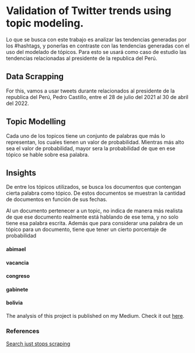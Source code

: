 # Validation of Twitter trends using topic modeling.

Lo que se busca con este trabajo es analizar las tendencias generadas por los #hashtags, y ponerlas en contraste con las tendencias generadas con el uso del modelado de tópicos. Para esto se usará como caso de estudio las tendencias relacionadas al presidente de la republica del Perú.

## Data Scrapping

For this, vamos a usar tweets durante relacionados al presidente de la republica del Perú, Pedro Castillo, entre el 28 de julio del 2021 al 30 de abril del 2022.

## Topic Modelling

Cada uno de los topicos tiene un conjunto de palabras que más lo representan, los cuales tienen un valor de probabilidad. Mientras más alto sea el valor de probabilidad, mayor sera la probabilidad de que en ese tópico se hable sobre esa palabra.

## Insights

De entre los tópicos utilizados, se busca los documentos que contengan cierta palabra como tópico.
De estos documentos se muestran la cantidad de documentos en función de sus fechas.

Al un documento pertenecer a un topic, no indica de manera más realista de que ese documento realmente está hablando de ese tema, y no solo tiene esa palabra escrita. Además que para considerar una palabra de un tópico para un documento, tiene que tener un cierto porcentaje de probabilidad

#### abimael

#### vacancia

#### congreso

#### gabinete

#### bolivia

The analysis of this project is published on my Medium. Check it out [here](https://medium.com/@antonyjuan.miranda/validando-las-tendencias-de-twitter-durante-la-era-castillo-con-topic-modeling-d2c0a4f5474a).

### References

[Search just stops scraping](https://github.com/twintproject/twint/issues/1363)
